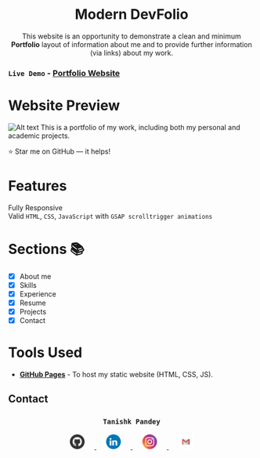 <h1 align="center">Modern DevFolio</h1>

<p align="center">This website is an opportunity to demonstrate a clean and minimum <b>Portfolio</b> layout of information about me and to provide further information (via links) about my work.<p>

  ### <code>Live Demo</code> - **[Portfolio Website](https://akshatjalan.github.io/devfolio/)**

# Website Preview

 ![Alt text](https://github.com/Akshatjalan/devfolio/blob/main/images/bentoPortfolio.png?raw=true "Main Page")
  This is a portfolio of my work, including both my personal and academic projects.

:star:  Star me on GitHub — it helps!

# Features
 Fully Responsive\
 Valid `HTML`, `CSS`, `JavaScript` with `GSAP scrolltrigger animations`
 
# Sections 📚
- [x] About me
- [x] Skills
- [x] Experience
- [x] Resume 
- [x] Projects 
- [x] Contact

# Tools Used
* [<b>GitHub Pages</b>](https://create-react-app.dev/docs/deployment/#github-pages) - To host my static website (HTML, CSS, JS).


## Contact 
 <h3 align="center">
  <code> Tanishk Pandey </code>
</h3>
  <p align="center"> 

  <a href="https://github.com/Akshatjalan">
    <img src="https://github.com/Akshatjalan/akshat/blob/master/Color/Github.svg" width="30" height="30" hspace="20">
  </a>

  <a href="https://www.linkedin.com/in/akshat-jalan/">
    <img src="https://github.com/Akshatjalan/akshat/blob/master/Color/LinkedIN.svg" width="30" height="30" hspace="20">
  </a>

  <a href="https://www.instagram.com/akshatxjalan/">
    <img src="https://github.com/Akshatjalan/akshat/blob/master/Color/Instagram.svg" width="30" height="30" hspace="20">
  </a>
    <a href="mailto:jalanakshat2@gmail.com">
    <img src="https://github.com/Akshatjalan/akshat/blob/master/Color/Gmail.svg"  width="30" height="30" hspace="20">
  </a>

</p>
